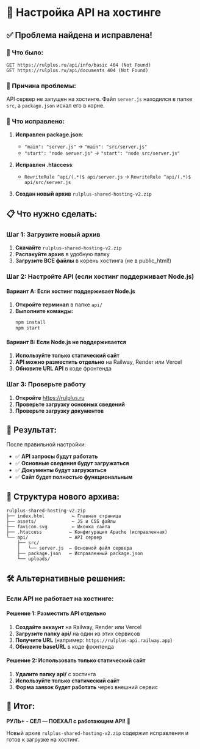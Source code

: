 # 🔧 Настройка API на хостинге

## ✅ Проблема найдена и исправлена!

### 🚨 Что было:
```
GET https://rulplus.ru/api/info/basic 404 (Not Found)
GET https://rulplus.ru/api/documents 404 (Not Found)
```

### 🎯 Причина проблемы:
API сервер не запущен на хостинге. Файл `server.js` находился в папке `src`, а `package.json` искал его в корне.

### 🔧 Что исправлено:

1. **Исправлен package.json**:
   - `"main": "server.js"` → `"main": "src/server.js"`
   - `"start": "node server.js"` → `"start": "node src/server.js"`

2. **Исправлен .htaccess**:
   - `RewriteRule ^api/(.*)$ api/server.js` → `RewriteRule ^api/(.*)$ api/src/server.js`

3. **Создан новый архив** `rulplus-shared-hosting-v2.zip`

## 📋 Что нужно сделать:

### Шаг 1: Загрузите новый архив
1. **Скачайте** `rulplus-shared-hosting-v2.zip`
2. **Распакуйте архив** в удобную папку
3. **Загрузите ВСЕ файлы** в корень хостинга (не в public_html!)

### Шаг 2: Настройте API (если хостинг поддерживает Node.js)

#### Вариант A: Если хостинг поддерживает Node.js
1. **Откройте терминал** в папке `api/`
2. **Выполните команды:**
   ```bash
   npm install
   npm start
   ```

#### Вариант B: Если Node.js не поддерживается
1. **Используйте только статический сайт**
2. **API можно разместить отдельно** на Railway, Render или Vercel
3. **Обновите URL API** в коде фронтенда

### Шаг 3: Проверьте работу
1. **Откройте** https://rulplus.ru
2. **Проверьте загрузку основных сведений**
3. **Проверьте загрузку документов**

## 🎯 Результат:

После правильной настройки:
- ✅ **API запросы будут работать**
- ✅ **Основные сведения будут загружаться**
- ✅ **Документы будут загружаться**
- ✅ **Сайт будет полностью функциональным**

## 📁 Структура нового архива:

```
rulplus-shared-hosting-v2.zip
├── index.html          ← Главная страница
├── assets/             ← JS и CSS файлы
├── favicon.svg         ← Иконка сайта
├── .htaccess          ← Конфигурация Apache (исправленная)
└── api/               ← API сервер
    ├── src/
    │   └── server.js  ← Основной файл сервера
    ├── package.json   ← Исправленный package.json
    └── uploads/
```

## 🛠️ Альтернативные решения:

### Если API не работает на хостинге:

#### Решение 1: Разместить API отдельно
1. **Создайте аккаунт** на Railway, Render или Vercel
2. **Загрузите папку api/** на один из этих сервисов
3. **Получите URL** (например: `https://rulplus-api.railway.app`)
4. **Обновите baseURL** в коде фронтенда

#### Решение 2: Использовать только статический сайт
1. **Удалите папку api/** с хостинга
2. **Используйте только статический сайт**
3. **Форма заявок будет работать** через внешний сервис

## 🎉 Итог:

**РУЛЬ+ - СЕЛ — ПОЕХАЛ с работающим API! 🚗**

Новый архив `rulplus-shared-hosting-v2.zip` содержит исправления и готов к загрузке на хостинг. 